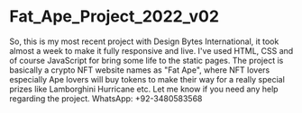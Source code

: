 # Fat_Ape_Project_2022_v02
So, this is my most recent project with Design Bytes International, it took almost a week to make it fully responsive and live. I've used HTML, CSS and of course JavaScript for bring some life to the static pages. The project is basically a crypto NFT website names as "Fat Ape", where NFT lovers especially Ape lovers will buy tokens to make their way for a really special prizes like Lamborghini Hurricane etc. Let me know if you need any help regarding the project. WhatsApp: +92-3480583568

